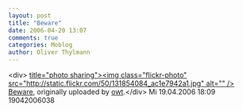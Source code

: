 ```yaml
---
layout: post
title: "Beware"
date: 2006-04-20 13:07
comments: true
categories: Moblog
author: Oliver Thylmann
---
```



&lt;div&gt;	[ title=&quot;photo sharing&quot;&gt;&lt;img class=&quot;flickr-photo&quot; src=&quot;http://static.flickr.com/50/131854084_ac1e7942a1.jpg&quot; alt=&quot;&quot; /&gt;](http://www.flickr.com/photos/oliver/131854084/)	[Beware](http://www.flickr.com/photos/oliver/131854084/), originally uploaded by [owt](http://www.flickr.com/people/oliver/).&lt;/div&gt;					Mi 19.04.2006 18:09 19042006038


